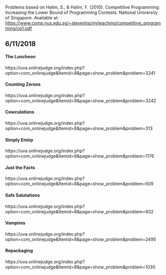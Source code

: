 <p>Problems based on Halim, S., & Halim, F. (2010). Competitive Programming: Increasing the Lower 
            Bound of Programming Contests. National University of Singapore. Available at: 
            <a href="https://www.comp.nus.edu.sg/~stevenha/myteaching/competitive_programming/cp1.pdf">
              https://www.comp.nus.edu.sg/~stevenha/myteaching/competitive_programming/cp1.pdf
            </a>
 </p>
 
## 6/11/2018
  <h4>The Luncheon</h4>
   https://uva.onlinejudge.org/index.php?option=com_onlinejudge&Itemid=8&page=show_problem&problem=3241

  <h4>Counting Zeroes</h4>
    https://uva.onlinejudge.org/index.php?option=com_onlinejudge&Itemid=8&page=show_problem&problem=3242

  <h4>Cowculations</h4>
    https://uva.onlinejudge.org/index.php?option=com_onlinejudge&Itemid=8&page=show_problem&problem=313
  
  <h4>Simply Emirp</h4>
    https://uva.onlinejudge.org/index.php?option=com_onlinejudge&Itemid=8&page=show_problem&problem=1176
    
  <h4>Just the Facts</h4>
    https://uva.onlinejudge.org/index.php?option=com_onlinejudge&Itemid=8&page=show_problem&problem=509
  
  <h4>Safe Salutations</h4>
    https://uva.onlinejudge.org/index.php?option=com_onlinejudge&Itemid=8&page=show_problem&problem=932
    
  <h4>Vampires</h4>
    https://uva.onlinejudge.org/index.php?option=com_onlinejudge&Itemid=8&page=show_problem&problem=2495
    
  <h4>Repackaging</h4>
    https://uva.onlinejudge.org/index.php?option=com_onlinejudge&Itemid=8&page=show_problem&problem=1030


